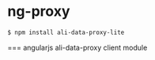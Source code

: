 ng-proxy
========
```sh
$ npm install ali-data-proxy-lite
```
===
angularjs ali-data-proxy client module
